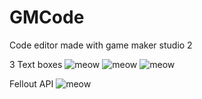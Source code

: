 # GMCode
Code editor made with game maker studio 2

3 Text boxes
![meow](https://media.discordapp.net/attachments/354957629597941760/424643107770859538/unknown.png)
![meow](https://media.discordapp.net/attachments/354957629597941760/424643156080852993/unknown.png)
![meow](https://media.discordapp.net/attachments/354957629597941760/424643162972094486/unknown.png)

Fellout API
![meow](https://media.discordapp.net/attachments/354957629597941760/424643206374883354/unknown.png)
